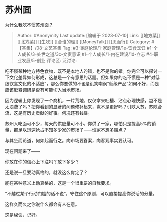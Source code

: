 # 苏州面
[为什么我吃不惯苏州面？](https://www.zhihu.com/question/495902748/answer/2554024526)

> Author: #Anonymity
> Last update: [编辑于 2023-07-10]
> Link: [[地方菜]] [[北方菜]] [[生吃]] [[合谁的理]] [[MoneyTalk]] [[思而行]]
> Category: #【答集】/08-文艺答集
> Tag: #3-家庭伦理/1-家庭管理/1e-饮食烹饪  #1-个人成长/3-处世之道/3c-文责意识 #1-个人成长/1-内在建设/1d-立志 #4-职业发展/5-创业 
> 评论区:
> 泛讨论:

吃不惯某种地方特色食物，既不是本地人的错，也不是你的错。你完全可以探讨一下文化差异如何形成，这总是一个有意思的话题。但如果你的吃不惯是一种“对低级饮食文化的不适应”，那么你要做的不该是讥笑嘲讽“低级产品”如何不好，而是应该赶紧调研是否有可能切入当地市场。

因为逻辑上你发现了一个商机，一片荒地。仅仅拿来吐槽、沾点心理快感，岂不是太浪费了吗？把你看到的显著的问题修补起来，岂不是更好吗？引陕入苏，苏陕合流，这是有历史贡献的好事。何况还有钱赚。

苏州人吃面可不少，每天的供应量可不小。你供了一家，哪怕只是提高5%的销量，都足以迅速抢占不知多少家的市场了——谁家不想多赚点？

与其坐而论道，何如起而行之。向市场要答案，向客观事实要认可。

现在问题来了——

你敢在你的信心上下注吗？敢下多少？

还是说一旦要动真格的，就没这么肯定了？

能在某种意义上动真格的，这是一个很重要的自我要求。

“不越过某个行动门槛的话不说”，守住这个原则，可以直接提高你说话的分量。

这样久而久之你说什么都会有人在意。

这是秘诀，记好。
